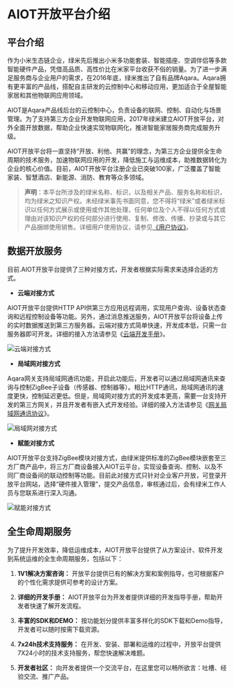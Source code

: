 # AIOT开放平台介绍


## 平台介绍

作为小米生态链企业，绿米先后推出小米多功能套装、智能插座、空调伴侣等多款智能硬件产品，凭借高品质、高性价比在米家平台收获不俗的销量。为了进一步满足服务商与企业用户的需求，在2016年底，绿米推出了自有品牌Aqara。Aqara拥有更丰富的产品线，搭配自主研发的云控制中心和移动应用，更加适合于全屋智能家居和其他物联网应用领域。

AIOT是Aqara产品线后台的云控制中心，负责设备的联网、控制、自动化与场景管理。为了支持第三方企业开发物联网应用，2017年绿米建立AIOT开放平台，对外全面开放数据，帮助企业快速实现物联网化，推进智能家居服务商完成服务升级。

AIOT开放平台将一直坚持“开放、利他、共赢”的理念，为第三方企业提供全生命周期的技术服务，加速物联网应用的开发，降低施工与运维成本，助推数据转化为企业的核心价值。目前，AIOT开放平台注册企业已突破100家，广泛覆盖了智能家装、智慧酒店、新能源、消防、教育等众多领域。

> **声明**：本平台所涉及的绿米名称、标识，以及相关产品、服务名称和标识，均为绿米之知识产权。未经绿米事先书面同意，您不得将“绿米”或者绿米标识以任何方式展示或使用或作其他处理，任何单位及个人不得以任何方式或理由对该知识产权的任何部分进行使用、复制、修改、传播、抄录或与其它产品捆绑使用销售。详细用户使用协议，请参见[《用户协议》](https://opencloud.aqara.cn/opencloud/user-agreement)。




## 数据开放服务

目前.AIOT开放平台提供了三种对接方式，开发者根据实际需求来选择合适的方式。

- **云端对接方式**

AIOT开放平台提供HTTP API供第三方应用远程调用，实现用户查询、设备状态查询和远程控制设备等功能。另外，通过消息推送服务，AIOT开放平台将设备上传的实时数据推送到第三方服务器。云端对接方式简单快速，开发成本低，只需一台服务器即可开发。详细的接入方法请参见《[云端开发手册](http://docs.opencloud.aqara.com/development/oauth-cloud-development/)》。

![云端对接方式](<http://cdn.cnbj2.fds.api.mi-img.com/cdn/aiot/doc-images/zh/doc-index/join-cloud.jpg>)

- **局域网对接方式**

Aqara网关支持局域网通讯功能，开启此功能后，开发者可以通过局域网通讯来查询与控制ZigBee子设备（传感器、控制器等）。相比HTTP通讯，局域网通讯的速度更快，控制延迟更低。但是，局域网对接方式的开发成本更高，需要一台支持开发的第三方网关，并且开发者有嵌入式开发经验。详细的接入方法请参见《[网关局域网通讯协议](http://docs.opencloud.aqara.com/development/gateway-LAN-communication/)》。

![局域网对接方式](<http://cdn.cnbj2.fds.api.mi-img.com/cdn/aiot/doc-images/zh/doc-index/join-lan.jpg>)

- **赋能对接方式**

AIOT开放平台支持ZigBee模块对接方式，由绿米提供标准的ZigBee模块嵌套至三方厂商产品中，将三方厂商设备接入AIOT云平台，实现设备查询、控制、以及不同厂商设备间的联动控制等功能。目前此对接方式只针对企业客户开放，可登录开放平台网站，选择“硬件接入管理”，提交产品信息，审核通过后，会有绿米工作人员与您联系进行深入沟通。

![赋能对接方式](<http://cdn.cnbj2.fds.api.mi-img.com/cdn/aiot/doc-images/zh/doc-index/zigbee-docking-cn.png> )

## 全生命周期服务

为了提升开发效率，降低运维成本，AIOT开放平台提供了从方案设计、软件开发到系统运维的全生命周期服务，包括以下：

1. **1V1解决方案咨询：** 开放平台提供已有的解决方案和案例指导，也可根据客户的个性化需求提供可参考的设计方案。
2. **详细的开发手册：** AIOT开放平台为开发者提供详细的开发指导手册，帮助开发者快速了解开发流程。

3. **丰富的SDK和DEMO：** 按功能划分提供丰富多样化的SDK下载和Demo指导，开发者可以随时按需下载资源。
4. **7x24h技术支持服务：** 在开发、安装、部署和运维的过程中，开放平台提供7X24小时的技术支持服务，帮您快速解决难题。
5. **开发者社区：** 向开发者提供一个交流平台，在这里您可以畅所欲言：吐槽、经验交流、推广产品。


<!--**故障诊断与运维系统：** 通过故障诊断工具可以快速排查设备故障，通过运维系统实时监控应用的运行状况，保障系统的稳定运行。-->

<!--**快速构建定制化APP：** 用户可以上传公司logo，完成简单的配置，便可以一键生成自定义的APP，免去大量的开发成本。-->